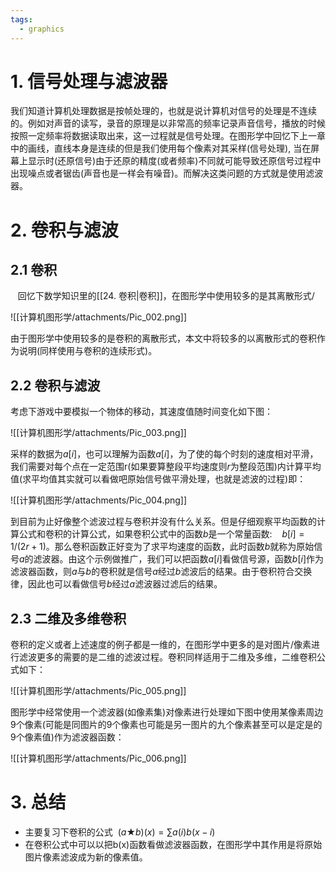 ```yaml
---
tags:
  - graphics
---
```


# 1. 信号处理与滤波器

我们知道计算机处理数据是按帧处理的，也就是说计算机对信号的处理是不连续的。例如对声音的读写，录音的原理是以非常高的频率记录声音信号，播放的时候按照一定频率将数据读取出来，这一过程就是信号处理。在图形学中回忆下上一章中的画线，直线本身是连续的但是我们使用每个像素对其采样(信号处理), 当在屏幕上显示时(还原信号)由于还原的精度(或者频率)不同就可能导致还原信号过程中出现噪点或者锯齿(声音也是一样会有噪音)。而解决这类问题的方式就是使用滤波器。

# 2. 卷积与滤波

## 2.1 卷积

   回忆下数学知识里的[[24. 卷积|卷积]]，在图形学中使用较多的是其离散形式/

![[计算机图形学/attachments/Pic_002.png]]

由于图形学中使用较多的是卷积的离散形式，本文中将较多的以离散形式的卷积作为说明(同样使用与卷积的连续形式)。

## 2.2 卷积与滤波

考虑下游戏中要模拟一个物体的移动，其速度值随时间变化如下图：

![[计算机图形学/attachments/Pic_003.png]]

采样的数据为$a[i]$，也可以理解为函数$a[i]$，为了使的每个时刻的速度相对平滑，我们需要对每个点在一定范围r(如果要算整段平均速度则$r$为整段范围)内计算平均值(求平均值其实就可以看做吧原始信号做平滑处理，也就是滤波的过程)即：

![[计算机图形学/attachments/Pic_004.png]]

到目前为止好像整个滤波过程与卷积并没有什么关系。但是仔细观察平均函数的计算公式和卷积的计算公式，如果卷积公式中的函数$b$是一个常量函数:    $b[i] = 1/ (2r+1)$。那么卷积函数正好变为了求平均速度的函数，此时函数$b$就称为原始信号$a$的滤波器。由这个示例做推广，我们可以把函数$a[i]$看做信号源，函数$b[i]$作为滤波器函数，则$a$与$b$的卷积就是信号$a$经过$b$滤波后的结果。由于卷积符合交换律，因此也可以看做信号$b$经过$a$滤波器过滤后的结果。

## 2.3 二维及多维卷积

卷积的定义或者上述速度的例子都是一维的，在图形学中更多的是对图片/像素进行滤波更多的需要的是二维的滤波过程。卷积同样适用于二维及多维，二维卷积公式如下：

![[计算机图形学/attachments/Pic_005.png]]

图形学中经常使用一个滤波器(如像素集)对像素进行处理如下图中使用某像素周边9个像素(可能是同图片的9个像素也可能是另一图片的九个像素甚至可以是定是的9个像素值)作为滤波器函数：

![[计算机图形学/attachments/Pic_006.png]]

# 3. 总结

- 主要复习下卷积的公式  $(a★b)(x) = ∑a(i)b(x-i)$
- 在卷积公式中可以以把b(x)函数看做滤波器函数，在图形学中其作用是将原始图片像素滤波成为新的像素值。